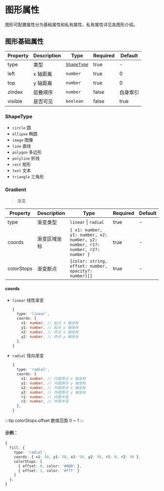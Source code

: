 # 图形属性

图形可配置属性分为基础属性和私有属性，私有属性详见各图形介绍。

## 图形基础属性

| Property | Description | Type                      | Required | Default  |
| -------- | ----------- | ------------------------- | -------- | -------- |
| type     | 类型        | [`ShapeType`](#shapetype) | true     | -        |
| left     | x 轴距离    | `number`                  | true     | 0        |
| top      | y 轴距离    | `number`                  | true     | 0        |
| zIndex   | 层叠顺序    | `number`                  | false    | 自身索引 |
| visible  | 是否可见    | `boolean`                 | false    | true     |

### ShapeType

- `circle` 圆
- `ellipse` 椭圆
- `image` 图像
- `line` 直线
- `polygon` 多边形
- `polyline` 折线
- `rect` 矩形
- `text` 文本
- `triangle` 三角形

### Gradient

> 渐变

| Property   | Description  | Type                                                                           | Required | Default |
| ---------- | ------------ | ------------------------------------------------------------------------------ | -------- | ------- |
| type       | 渐变类型     | `linear` &#124; `radial`                                                       | true     | -       |
| coords     | 渐变区域坐标 | `{ x1: number, y1: number, x2: number, y2: number, r1?: number, r2?: number }` | true     | -       |
| colorStops | 渐变断点     | `{color: string, offset: number, opacity?: number}[]`                          | true     | -       |

#### coords

- `linear` 线性渐变
  ```ts
  {
    type: 'linear',
    coords: {
      x1: number, // 起点 x 轴坐标
      y1: number, // 起点 y 轴坐标
      x2: number, // 终点 x 轴坐标
      y2: number, // 终点 y 轴坐标
    },
  }
  ```
- `radial` 径向渐变
  ```ts
  {
    type: 'radial',
    coords: {
      x1: number, // 内圆原点 x 轴坐标
      y1: number, // 内圆原点 y 轴坐标
      x2: number, // 外圆原点 x 轴坐标
      y2: number, // 外圆原点 y 轴坐标
      r1: number, // 内圆半径
      r2: number, // 外圆半径
    },
  }
  ```

:::tip
colorStops.offset 数值范围 0 ~ 1
:::

#### 示例：

```ts
{
  fill: {
    type: 'radial',
    coords: { x1: 50, y1: 50, x2: 50, y2: 50, r1: 0, r2: 50 },
    colorStops: [
      { offset: 0, color: '#000' },
      { offset: 1, color: '#fff' }
    ]
  },
}
```
